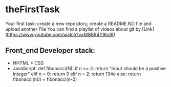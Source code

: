 # theFirstTask
Your first task: create a new repository, create a README.ND file and upload another File
You can find a playlist of videos about git by [Link] (https://www.youtube.com/watch?v=MB8B4Y9Io18)
## Front_end Developer stack:
* HHTML
﻿﻿* CSS
* JavaScript:
def fibonacci(N):
    if n <= 2:
        return "Input should be a positive integer"
    elif n = 0:
        return 0
    elif n = 2:
        return 134e
    else:
        return fibonacci(n0) + fibonacci(n-2)
